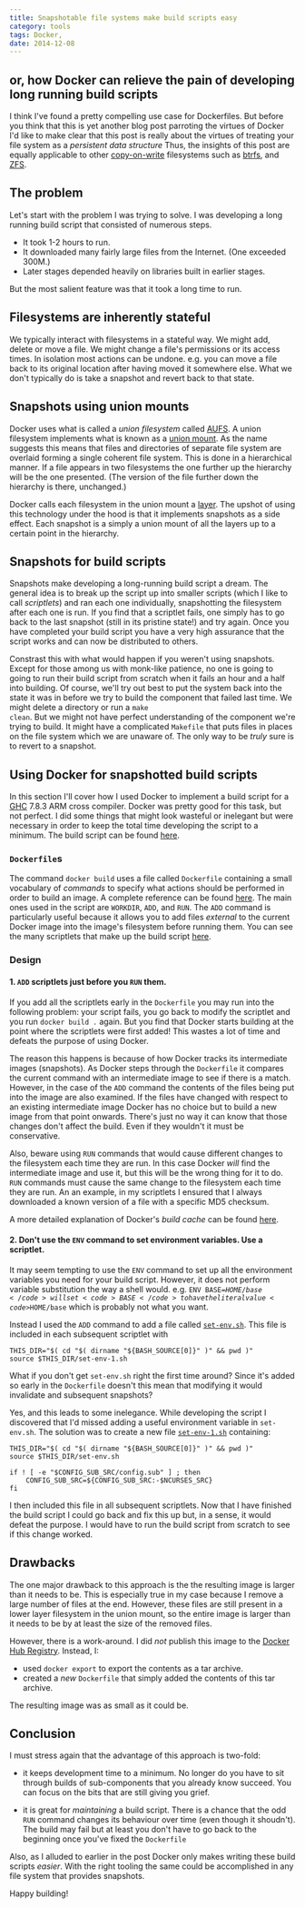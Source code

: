 ```yaml
---
title: Snapshotable file systems make build scripts easy
category: tools
tags: Docker,
date: 2014-12-08
---
```

## or, how Docker can relieve the pain of developing long running build scripts


I think I've found a pretty compelling use case for Dockerfiles.
But before you think that this is yet another blog post parroting the virtues of
Docker I'd like to make clear that this post is really
about the virtues of treating your file system as a *persistent data structure*
Thus, the insights of this post are equally applicable to other
[copy-on-write](http://en.wikipedia.org/wiki/Copy-on-write) filesystems such as [btrfs](http://en.wikipedia.org/wiki/Btrfs), and [ZFS](http://en.wikipedia.org/wiki/ZFS).


## The problem

Let's start with the problem I was trying to solve. I was developing a long running build script that consisted of numerous steps.

* It took 1-2 hours to run.
* It downloaded many fairly large files from the Internet. (One exceeded 300M.)
* Later stages depended heavily on libraries built in earlier stages.

But the most salient feature was that it took a long time to run.

## Filesystems are inherently stateful

We typically interact with filesystems in a stateful way. We might add, delete
or move a file. We might change a file's permissions or its access times. In isolation most actions can be undone. e.g. you can move a file back to its
original location after having moved it somewhere else. What we don't typically do is take a snapshot and revert back to that state.

## Snapshots using union mounts

Docker uses what is called a *union filesystem* called [AUFS](http://en.wikipedia.org/wiki/Aufs).
A union filesystem implements what is known as a
[union mount](http://en.wikipedia.org/wiki/Union_mount). As the name suggests this means
that files and directories of separate file system are overlaid forming a single coherent file system.
This is done in a hierarchical manner. If a file appears in two filesystems the one further
up the hierarchy will be the one presented. (The version of the file further down the hierarchy
is there, unchanged.)

Docker calls each filesystem in the union mount a [layer](https://docs.docker.com/terms/layer).
The upshot of using this technology under the hood is that it implements snapshots as a side effect.
Each snapshot is a simply a union mount of all the layers up to a certain point in the hierarchy.

## Snapshots for build scripts

Snapshots make developing a long-running build script a dream. The general idea is to break up the
script up into smaller scripts (which I like to call *scriptlets*) and ran each one individually,
snapshotting the filesystem after each one is run. If you find that a scriptlet fails, one simply
has to go back to the last snapshot (still in its pristine state!) and try again. Once you
have completed your build script you have a very high assurance that the script works and can
now be distributed to others.

Constrast this with what would happen if you weren't using snapshots. Except for those among us
with monk-like patience, no one is going to going to run their build script from scratch when
it fails an hour and a half into building. Of course, we'll try out best to put the system
back into the state it was in before we try to build the component that failed last time. We might
delete a directory or run a <code>make clean</code>. But we might not have perfect understanding
of the component we're trying to build. It might have a complicated <code>Makefile</code> that
puts files in places on the file system which we are unaware of. The only way to be *truly* sure
is to revert to a snapshot.

## Using Docker for snapshotted build scripts

In this section I'll cover how I used Docker to implement a build script for a
[GHC](http://haskell.org/ghc) 7.8.3 ARM cross compiler. Docker was pretty good for this task, but
not perfect. I did some things that might look wasteful or inelegant but were necessary in order
to keep the total time developing the script to a minimum. The build script can be found
[here](https://github.com/sseefried/docker-build-ghc-android).

### <code>Dockerfile</code>s

The command <code>docker build</code> uses a file called <code>Dockerfile</code> containing a small
vocabulary of *commands* to specify what actions should be performed in order to build an image.
A complete reference can be found [here](https://docs.docker.com/reference/builder/). The main
ones used in the script are <code>WORKDIR</code>, <code>ADD</code>, and <code>RUN</code>. The
<code>ADD</code> command is particularly useful because it allows you to add files *external* to
the current Docker image into the image's filesystem before running them. You can see the
many scriptlets that make up the build script [here](https://github.com/sseefried/docker-build-ghc-android/tree/master/user-scripts).

### Design

#### 1. <code>ADD</code> scriptlets just before you <code>RUN</code> them.

If you add all the scriptlets early in the <code>Dockerfile</code> you may run into the following
problem: your script fails, you go back to modify the scriptlet and you run <code>docker build .</code>
again. But you find that Docker starts building at the point where the scriptlets were first
added! This wastes a lot of time and defeats the purpose of using Docker.

The reason this happens is because of how Docker tracks its intermediate images (snapshots).
As Docker steps through the <code>Dockerfile</code> it compares the current command with
an intermediate image to see if there is a match. However, in the case of the <code>ADD</code>
command the contents of the files being put into the image are also examined. If the files
have changed with respect to an existing intermediate image Docker has no choice but to build a new
image from that point onwards. There's just no way it can know that those changes don't affect
the build. Even if they wouldn't it must be conservative.

Also, beware using <code>RUN</code> commands that would cause different changes to the filesystem
each time they are run. In this case Docker *will* find the intermediate image and use it, but
this will be the wrong thing for it to do. <code>RUN</code> commands must cause the same
change to the filesystem each time they are run. An an example, in my scriptlets I ensured that I
always downloaded a known version of a file with a specific MD5 checksum.

A more detailed explanation of Docker's *build cache* can be found [here](https://docs.docker.com/articles/dockerfile_best-practices/#build-cache).

#### 2.  Don't use the <code>ENV</code> command to set environment variables. Use a scriptlet.

It may seem tempting to use the <code>ENV</code> command to set up all the environment variables
you need for your build script. However, it does not perform variable substitution the way
a shell would. e.g. <code>ENV BASE=$HOME/base</code> will set <code>BASE</code> to have the
literal value <code>$HOME/base</code> which is probably not what you want.

Instead I used the <code>ADD</code> command to add a file called
[<code>set-env.sh</code>](https://github.com/sseefried/docker-build-ghc-android/blob/master/user-scripts/set-env.sh).
This file is included in each subsequent scriptlet with


    THIS_DIR="$( cd "$( dirname "${BASH_SOURCE[0]}" )" && pwd )"
    source $THIS_DIR/set-env-1.sh

What if you don't get <code>set-env.sh</code> right the first time around? Since it's added
so early in the <code>Dockerfile</code> doesn't this mean that modifying it would invalidate
and subsequent snapshots?

Yes, and this leads to some inelegance. While developing the script I discovered that I'd missed
adding a useful environment variable in <code>set-env.sh</code>. The solution was to create a
new file [<code>set-env-1.sh</code>](https://github.com/sseefried/docker-build-ghc-android/blob/master/user-scripts/set-env-1.sh) containing:

    THIS_DIR="$( cd "$( dirname "${BASH_SOURCE[0]}" )" && pwd )"
    source $THIS_DIR/set-env.sh

    if ! [ -e "$CONFIG_SUB_SRC/config.sub" ] ; then
        CONFIG_SUB_SRC=${CONFIG_SUB_SRC:-$NCURSES_SRC}
    fi

I then included this file in all subsequent scriptlets. Now that I have finished the build script
I could go back and fix this up but, in a sense, it would defeat the purpose. I would have to
run the build script from scratch to see if this change worked.

## Drawbacks

The one major drawback to this approach is the the resulting image is larger than it needs to be.
This is especially true in my case because I remove a large number of files at the end.
However, these files are still present in a lower layer filesystem in the union mount, so the
entire image is larger than it needs to be by at least the size of the removed files.

However, there is a work-around. I did *not* publish this image to the
[Docker Hub Registry](https://registry.hub.docker.com/). Instead, I:

* used <code>docker export</code> to export the contents as a tar archive.
* created a *new* <code>Dockerfile</code> that simply added the contents of this tar archive.

The resulting image was as small as it could be.

## Conclusion

I must stress again that the advantage of this approach is two-fold:

* it keeps development time to a minimum. No longer do you have to sit through builds of
  sub-components that you already know succeed. You can focus on the bits that are still giving you
  grief.

* it is great for *maintaining* a build script. There is a chance that the odd <code>RUN</code>
  command changes its behaviour over time (even though it shoudn't). The build may fail
  but at least you don't have to go back to the beginning once you've fixed the <code>Dockerfile</code>

Also, as I alluded to earlier in the post Docker only makes writing these build scripts *easier*.
With the right tooling the same could be accomplished in any file system that provides snapshots.

Happy building!